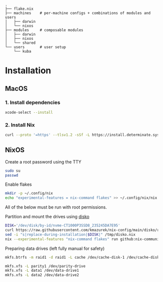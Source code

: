 ```
.
├── flake.nix
├── machines    # per-machine configs + combinations of modules and users
│   ├── darwin
│   └── nixos
├── modules     # composable modules
│   ├── darwin
│   ├── nixos
│   └── shared
└── users       # user setup
    └── kuba
```

# Installation

## MacOS

### 1. Install dependencies
```sh
xcode-select --install
```

### 2. Install Nix
```sh
curl --proto '=https' --tlsv1.2 -sSf -L https://install.determinate.systems/nix | sh -s -- install
```

## NixOS

Create a root password using the TTY
```bash
sudo su
passwd
```

Enable flakes
```bash
mkdir -p ~/.config/nix
echo "experimental-features = nix-command flakes" >> ~/.config/nix/nix.conf
```

All of the below must be run with root permissions.

Partition and mount the drives using [disko](https://github.com/nix-community/disko)
```bash
DISK='/dev/disk/by-id/nvme-CT1000P3SSD8_235245DA7E95'
curl https://raw.githubusercontent.com/kmazurek/nix-config/main/disko/ramno/default.nix -o /tmp/disko.nix
sed -i "s|replace-during-installation|$DISK|" /tmp/disko.nix
nix --experimental-features "nix-command flakes" run github:nix-community/disko -- --mode disko /tmp/disko.nix
```

Preparing data drives (left fully manual for safety)
```bash
mkfs.btrfs -m raid1 -d raid1 -L cache /dev/cache-disk-1 /dev/cache-disk-2
```

```bash
mkfs.xfs -L parity1 /dev/parity-drive
mkfs.xfs -L data1 /dev/data-drive1
mkfs.xfs -L data2 /dev/data-drive2
```

